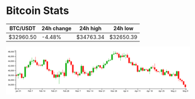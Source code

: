 # Bitcoin Stats

BTC/USDT|24h change|24h high|24h low|
|---|---|---|---|
|$32960.50|-4.48%|$34763.34|$32650.39|

<img src="./chart.svg">
